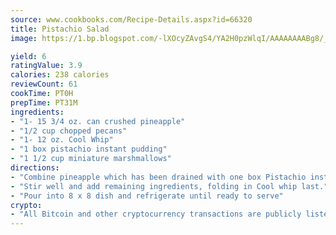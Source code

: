 ```yaml
---
source: www.cookbooks.com/Recipe-Details.aspx?id=66320
title: Pistachio Salad
image: https://1.bp.blogspot.com/-lXOcyZAvgS4/YA2H0pzWlqI/AAAAAAAABg8/_HX4JI-WmFM0Tz684w_qYjP9vBzksmFNgCLcBGAsYHQ/s219/20.png

yield: 6
ratingValue: 3.9
calories: 238 calories
reviewCount: 61
cookTime: PT0H
prepTime: PT31M
ingredients:
- "1- 15 3/4 oz. can crushed pineapple"
- "1/2 cup chopped pecans"
- "1- 12 oz. Cool Whip"
- "1 box pistachio instant pudding"
- "1 1/2 cup miniature marshmallows"
directions:
- "Combine pineapple which has been drained with one box Pistachio instant pudding."
- "Stir well and add remaining ingredients, folding in Cool whip last."
- "Pour into 8 x 8 dish and refrigerate until ready to serve"
crypto:
- "All Bitcoin and other cryptocurrency transactions are publicly listed in the blockchain."
---
```

